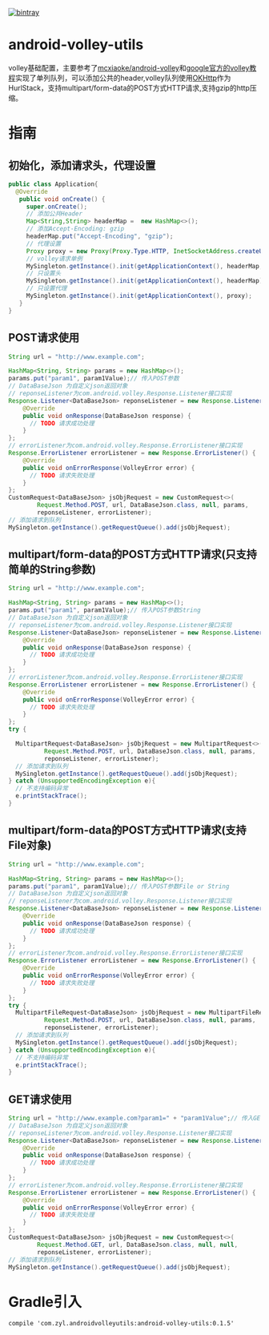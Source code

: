[![bintray](https://api.bintray.com/packages/zyl/maven/android-volley-utils/images/download.svg)](https://bintray.com/zyl/maven/android-volley-utils/_latestVersion)
# android-volley-utils
volley基础配置，主要参考了[mcxiaoke/android-volley](https://github.com/mcxiaoke/android-volley)和[google官方的volley教程](http://developer.android.com/training/volley/requestqueue.html)实现了单列队列，可以添加公共的header,volley队列使用[OKHttp](http://square.github.io/okhttp/)作为HurlStack，支持multipart/form-data的POST方式HTTP请求,支持gzip的http压缩。

# 指南
## 初始化，添加请求头，代理设置
```Java
public class Application{
  @Override
   public void onCreate() {
     super.onCreate();
     // 添加公共Header
     Map<String,String> headerMap =  new HashMap<>();
     // 添加Accept-Encoding: gzip
     headerMap.put("Accept-Encoding", "gzip");
     // 代理设置
     Proxy proxy = new Proxy(Proxy.Type.HTTP, InetSocketAddress.createUnresolved("192.168.198.40", 2386));
     // volley请求单例  
     MySingleton.getInstance().init(getApplicationContext(), headerMap, proxy);
     // 只设置头
     MySingleton.getInstance().init(getApplicationContext(), headerMap);
     // 只设置代理
     MySingleton.getInstance().init(getApplicationContext(), proxy);
   }
}
```
## POST请求使用
```Java
String url = "http://www.example.com";

HashMap<String, String> params = new HashMap<>();
params.put("param1", param1Value);// 传入POST参数
// DataBaseJson 为自定义json返回对象
// reponseListener为com.android.volley.Response.Listener接口实现
Response.Listener<DataBaseJson> reponseListener = new Response.Listener<DataBaseJson>() {
    @Override
    public void onResponse(DataBaseJson response) {
      // TODO 请求成功处理
    }
};
// errorListener为com.android.volley.Response.ErrorListener接口实现
Response.ErrorListener errorListener = new Response.ErrorListener() {
    @Override
    public void onErrorResponse(VolleyError error) {
      // TODO 请求失败处理
    }
};
CustomRequest<DataBaseJson> jsObjRequest = new CustomRequest<>(
        Request.Method.POST, url, DataBaseJson.class, null, params,
        reponseListener, errorListener);
// 添加请求到队列
MySingleton.getInstance().getRequestQueue().add(jsObjRequest);
```
## multipart/form-data的POST方式HTTP请求(只支持简单的String参数)
```Java
String url = "http://www.example.com";

HashMap<String, String> params = new HashMap<>();
params.put("param1", param1Value);// 传入POST参数String
// DataBaseJson 为自定义json返回对象
// reponseListener为com.android.volley.Response.Listener接口实现
Response.Listener<DataBaseJson> reponseListener = new Response.Listener<DataBaseJson>() {
    @Override
    public void onResponse(DataBaseJson response) {
      // TODO 请求成功处理
    }
};
// errorListener为com.android.volley.Response.ErrorListener接口实现
Response.ErrorListener errorListener = new Response.ErrorListener() {
    @Override
    public void onErrorResponse(VolleyError error) {
      // TODO 请求失败处理
    }
};
try {

  MultipartRequest<DataBaseJson> jsObjRequest = new MultipartRequest<>(
          Request.Method.POST, url, DataBaseJson.class, null, params,
          reponseListener, errorListener);
  // 添加请求到队列
  MySingleton.getInstance().getRequestQueue().add(jsObjRequest);
} catch (UnsupportedEncodingException e){
  // 不支持编码异常
  e.printStackTrace();
}
```
## multipart/form-data的POST方式HTTP请求(支持File对象)
```Java
String url = "http://www.example.com";

HashMap<String, String> params = new HashMap<>();
params.put("param1", param1Value);// 传入POST参数File or String
// DataBaseJson 为自定义json返回对象
// reponseListener为com.android.volley.Response.Listener接口实现
Response.Listener<DataBaseJson> reponseListener = new Response.Listener<DataBaseJson>() {
    @Override
    public void onResponse(DataBaseJson response) {
      // TODO 请求成功处理
    }
};
// errorListener为com.android.volley.Response.ErrorListener接口实现
Response.ErrorListener errorListener = new Response.ErrorListener() {
    @Override
    public void onErrorResponse(VolleyError error) {
      // TODO 请求失败处理
    }
};
try {
  MultipartFileRequest<DataBaseJson> jsObjRequest = new MultipartFileRequest<>(
          Request.Method.POST, url, DataBaseJson.class, null, params,
          reponseListener, errorListener);
  // 添加请求到队列
  MySingleton.getInstance().getRequestQueue().add(jsObjRequest);
} catch (UnsupportedEncodingException e){
  // 不支持编码异常
  e.printStackTrace();
}
```
## GET请求使用
```Java
String url = "http://www.example.com?param1=" + "param1Value";// 传入GET参数
// DataBaseJson 为自定义json返回对象
// reponseListener为com.android.volley.Response.Listener接口实现
Response.Listener<DataBaseJson> reponseListener = new Response.Listener<DataBaseJson>() {
    @Override
    public void onResponse(DataBaseJson response) {
      // TODO 请求成功处理
    }
};
// errorListener为com.android.volley.Response.ErrorListener接口实现
Response.ErrorListener errorListener = new Response.ErrorListener() {
    @Override
    public void onErrorResponse(VolleyError error) {
      // TODO 请求失败处理
    }
};
CustomRequest<DataBaseJson> jsObjRequest = new CustomRequest<>(
        Request.Method.GET, url, DataBaseJson.class, null, null,
        reponseListener, errorListener);
// 添加请求到队列
MySingleton.getInstance().getRequestQueue().add(jsObjRequest);
```
# Gradle引入
`compile 'com.zyl.androidvolleyutils:android-volley-utils:0.1.5'`
